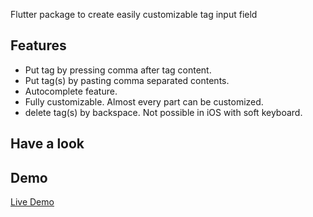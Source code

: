 Flutter package to create easily customizable tag input field

## Features

- Put tag by pressing comma after tag content.
- Put tag(s) by pasting comma separated contents.
- Autocomplete feature.
- Fully customizable. Almost every part can be customized.
- delete tag(s) by backspace. Not possible in iOS with soft keyboard.

## Have a look



## Demo
[Live Demo](https://tag_input_field.codemagic.app/#/)
